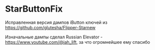 # StarButtonFix
Исправленная версия дампов iButton ключей из https://github.com/glutesha/Flipper-Starnew

Изначальные дампы сделал Russian Elevator - https://www.youtube.com/@iah_lift, за что огромнейшее ему спасибо
